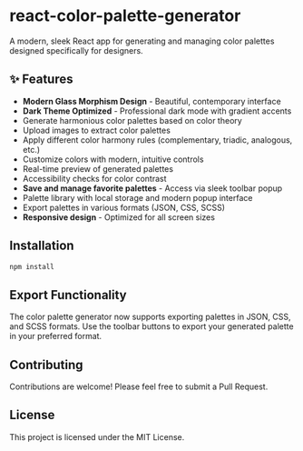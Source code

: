 # react-color-palette-generator

A modern, sleek React app for generating and managing color palettes designed specifically for designers.

## ✨ Features

- **Modern Glass Morphism Design** - Beautiful, contemporary interface
- **Dark Theme Optimized** - Professional dark mode with gradient accents
- Generate harmonious color palettes based on color theory
- Upload images to extract color palettes
- Apply different color harmony rules (complementary, triadic, analogous, etc.)
- Customize colors with modern, intuitive controls
- Real-time preview of generated palettes
- Accessibility checks for color contrast
- **Save and manage favorite palettes** - Access via sleek toolbar popup
- Palette library with local storage and modern popup interface
- Export palettes in various formats (JSON, CSS, SCSS)
- **Responsive design** - Optimized for all screen sizes

## Installation

```bash
npm install
```

## Export Functionality

The color palette generator now supports exporting palettes in JSON, CSS, and SCSS formats. Use the toolbar buttons to export your generated palette in your preferred format.

## Contributing

Contributions are welcome! Please feel free to submit a Pull Request.

## License

This project is licensed under the MIT License.
